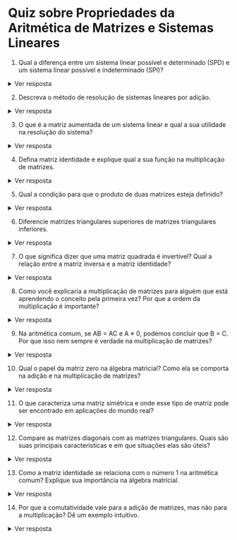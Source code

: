 # Quiz sobre Propriedades da Aritmética de Matrizes e Sistemas Lineares

1. Qual a diferença entre um sistema linear possível e determinado (SPD) e um sistema linear possível e indeterminado (SPI)?

<details>
<summary>Ver resposta</summary>

Um SPD possui uma única solução, enquanto um SPI possui infinitas soluções. Isso ocorre porque, em um SPI, existe pelo menos uma variável livre que pode assumir qualquer valor real, gerando infinitas soluções.
</details>

2. Descreva o método de resolução de sistemas lineares por adição.

<details>
<summary>Ver resposta</summary>

O método da adição consiste em somar as equações do sistema, após multiplicá-las por constantes convenientes, de forma a eliminar uma das variáveis. Repetindo o processo, obtém-se um sistema equivalente mais simples de resolver.
</details>

3. O que é a matriz aumentada de um sistema linear e qual a sua utilidade na resolução do sistema?

<details>
<summary>Ver resposta</summary>

A matriz aumentada de um sistema linear é formada pelos coeficientes das variáveis e pelos termos independentes das equações. Ela é útil pois permite aplicar o método de Gauss ou Gauss-Jordan para encontrar a solução do sistema.
</details>

4. Defina matriz identidade e explique qual a sua função na multiplicação de matrizes.

<details>
<summary>Ver resposta</summary>

A matriz identidade é uma matriz quadrada onde todos os elementos da diagonal principal são iguais a 1 e os demais são nulos. Sua função na multiplicação de matrizes é análoga à do número 1 na multiplicação de números reais, ou seja, AI = IA = A para qualquer matriz A compatível.
</details>

5. Qual a condição para que o produto de duas matrizes esteja definido?

<details>
<summary>Ver resposta</summary>

O produto de duas matrizes A (m x n) e B (p x q) só está definido se o número de colunas de A for igual ao número de linhas de B (n = p). Nesse caso, o produto AB será uma matriz de dimensões m x q.
</details>

6. Diferencie matrizes triangulares superiores de matrizes triangulares inferiores.

<details>
<summary>Ver resposta</summary>

Matrizes triangulares superiores possuem todos os elementos abaixo da diagonal principal iguais a zero, enquanto as matrizes triangulares inferiores possuem todos os elementos acima da diagonal principal iguais a zero.
</details>

7. O que significa dizer que uma matriz quadrada é invertível? Qual a relação entre a matriz inversa e a matriz identidade?

<details>
<summary>Ver resposta</summary>

Uma matriz quadrada A é invertível se existe uma matriz B, de mesma ordem, tal que AB = BA = I, onde I é a matriz identidade. A matriz B é a inversa de A e é denotada por A⁻¹.
</details>


8. Como você explicaria a multiplicação de matrizes para alguém que está aprendendo o conceito pela primeira vez? Por que a ordem da multiplicação é importante?

<details>
<summary>Ver resposta</summary>

A multiplicação de matrizes pode ser explicada como uma série de produtos internos entre as linhas da primeira matriz e as colunas da segunda. Cada elemento do resultado é a soma dos produtos dos elementos correspondentes de uma linha da primeira matriz com uma coluna da segunda. A ordem é importante porque A×B geralmente não é igual a B×A, e às vezes uma ordem pode estar definida enquanto a outra não.
</details>

9. Na aritmética comum, se AB = AC e A ≠ 0, podemos concluir que B = C. Por que isso nem sempre é verdade na multiplicação de matrizes?

<details>
<summary>Ver resposta</summary>

Na multiplicação de matrizes, AB = AC não implica necessariamente que B = C porque as matrizes podem ter propriedades especiais que "mascaram" diferenças quando multiplicadas. Por exemplo, se A tem uma linha ou coluna de zeros, essa parte da informação de B e C será "perdida" na multiplicação, permitindo que B e C sejam diferentes mesmo que AB = AC.
</details>

10. Qual o papel da matriz zero na álgebra matricial? Como ela se comporta na adição e na multiplicação de matrizes?

<details>
<summary>Ver resposta</summary>

A matriz zero funciona como o 0 na aritmética comum. Na adição, ela é o elemento neutro (A + 0 = A). Na multiplicação, ela é um elemento absorvente (A × 0 = 0 × A = 0). Ela "zera" qualquer matriz com a qual é multiplicada.
</details>

11. O que caracteriza uma matriz simétrica e onde esse tipo de matriz pode ser encontrado em aplicações do mundo real?

<details>
<summary>Ver resposta</summary>

Uma matriz simétrica é igual à sua transposta. Visualmente, ela é simétrica em relação à diagonal principal. Matrizes simétricas aparecem frequentemente em aplicações como análise de redes sociais, onde as conexões são bidirecionais, ou em física, representando certas propriedades de sistemas.
</details>

12. Compare as matrizes diagonais com as matrizes triangulares. Quais são suas principais características e em que situações elas são úteis?

<details>
<summary>Ver resposta</summary>

Matrizes diagonais têm elementos não-nulos apenas na diagonal principal, enquanto matrizes triangulares têm elementos não-nulos na diagonal principal e acima (superiores) ou abaixo (inferiores) dela. Ambas são úteis para simplificar cálculos e aparecem em decomposições matriciais importantes.
</details>

13. Como a matriz identidade se relaciona com o número 1 na aritmética comum? Explique sua importância na álgebra matricial.

<details>
<summary>Ver resposta</summary>

A matriz identidade funciona como o número 1 na multiplicação. Multiplicar qualquer matriz por ela não altera a matriz original (AI = IA = A). Ela é crucial em conceitos como inversão de matrizes e transformações lineares que preservam vetores.
</details>

14. Por que a comutatividade vale para a adição de matrizes, mas não para a multiplicação? Dê um exemplo intuitivo.

<details>
<summary>Ver resposta</summary>

A adição de matrizes é comutativa porque somamos os elementos correspondentes, e a ordem não importa (assim como com números). Na multiplicação, a ordem importa porque estamos realizando uma série de operações mais complexas que dependem da estrutura das matrizes, assim como a composição de funções não é geralmente comutativa.
</details>
